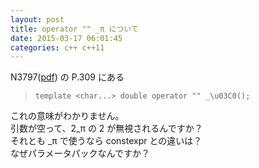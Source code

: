 ```yaml
---
layout: post
title: operator "" _π について
date: 2015-03-17 06:01:45
categories: c++ c++11
---
```

<p>N3797(<a href="http://www.open-std.org/jtc1/sc22/wg21/docs/papers/2013/n3797.pdf" rel="nofollow">pdf</a>) の P.309 にある<br>
</p>

<blockquote>
<pre><code>template &lt;char...&gt; double operator "" _\u03C0();
</code></pre>
</blockquote>

<p>これの意味がわかりません。<br>
引数が空って、2_π の 2 が無視されるんですか？<br>
それとも _π で使うなら constexpr との違いは？<br>
なぜパラメータパックなんですか？</p>
